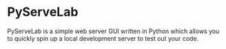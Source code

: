 # PyServeLab
PyServeLab is a simple web server GUI written in Python which allows you to quickly spin up a local development server to test out your code.
